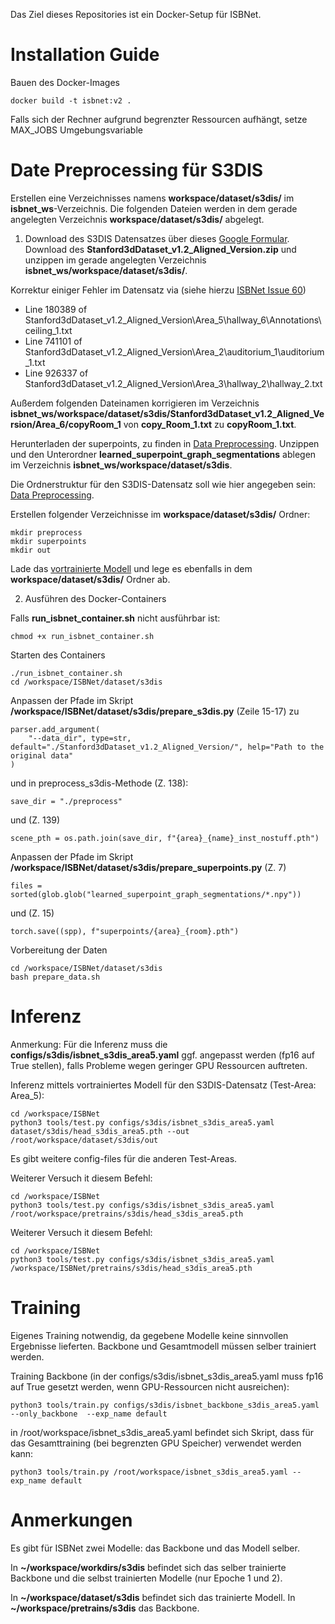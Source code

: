 Das Ziel dieses Repositories ist ein Docker-Setup für ISBNet.

# Installation Guide
Bauen des Docker-Images
```
docker build -t isbnet:v2 .
```

Falls sich der Rechner aufgrund begrenzter Ressourcen aufhängt, setze MAX_JOBS Umgebungsvariable

# Date Preprocessing für S3DIS
Erstellen eine Verzeichnisses namens **workspace/dataset/s3dis/** im **isbnet_ws**-Verzeichnis. 
Die folgenden Dateien werden in dem gerade angelegten Verzeichnis **workspace/dataset/s3dis/** abgelegt. 
1. Download des S3DIS Datensatzes über dieses [Google Formular](https://docs.google.com/forms/d/e/1FAIpQLScDimvNMCGhy_rmBA2gHfDu3naktRm6A8BPwAWWDv-Uhm6Shw/viewform?c=0&w=1).
Download des **Stanford3dDataset_v1.2_Aligned_Version.zip** und unzippen
im gerade angelegten Verzeichnis **isbnet_ws/workspace/dataset/s3dis/**.

Korrektur einiger Fehler im Datensatz via (siehe hierzu [ISBNet Issue 60](https://github.com/VinAIResearch/ISBNet/issues/60))
- Line 180389 of Stanford3dDataset_v1.2_Aligned_Version\Area_5\hallway_6\Annotations\ceiling_1.txt
- Line 741101 of Stanford3dDataset_v1.2_Aligned_Version\Area_2\auditorium_1\auditorium_1.txt
- Line 926337 of Stanford3dDataset_v1.2_Aligned_Version\Area_3\hallway_2\hallway_2.txt

Außerdem folgenden Dateinamen korrigieren im Verzeichnis 
**isbnet_ws/workspace/dataset/s3dis/Stanford3dDataset_v1.2_Aligned_Version/Area_6/copyRoom_1**
von **copy_Room_1.txt** zu **copyRoom_1.txt**.

Herunterladen der superpoints, zu finden in [Data Preprocessing](https://github.com/VinAIResearch/ISBNet/blob/master/dataset/README.md#s3dis-dataset).
Unzippen und den Unterordner **learned_superpoint_graph_segmentations** ablegen im Verzeichnis 
**isbnet_ws/workspace/dataset/s3dis**.


Die Ordnerstruktur für den S3DIS-Datensatz soll wie hier angegeben sein: 
[Data Preprocessing](https://github.com/VinAIResearch/ISBNet/blob/master/dataset/README.md#s3dis-dataset).

Erstellen folgender Verzeichnisse im **workspace/dataset/s3dis/** Ordner:
```
mkdir preprocess 
mkdir superpoints
mkdir out
```

Lade das [vortrainierte Modell](https://github.com/VinAIResearch/ISBNet/tree/master?tab=readme-ov-file#s3dis) und lege es 
ebenfalls in dem **workspace/dataset/s3dis/** Ordner ab. 


2. Ausführen des Docker-Containers

Falls **run_isbnet_container.sh** nicht ausführbar ist:
```
chmod +x run_isbnet_container.sh
```
Starten des Containers
```
./run_isbnet_container.sh
cd /workspace/ISBNet/dataset/s3dis
```

Anpassen der Pfade im Skript **/workspace/ISBNet/dataset/s3dis/prepare_s3dis.py** (Zeile 15-17)
zu
```
parser.add_argument(
    "--data_dir", type=str, default="./Stanford3dDataset_v1.2_Aligned_Version/", help="Path to the original data"
)
```

und in preprocess_s3dis-Methode (Z. 138):
``` 
save_dir = "./preprocess"
``` 
und (Z. 139)
``` 
scene_pth = os.path.join(save_dir, f"{area}_{name}_inst_nostuff.pth")
```  

Anpassen der Pfade im Skript **/workspace/ISBNet/dataset/s3dis/prepare_superpoints.py** (Z. 7)
```
files = sorted(glob.glob("learned_superpoint_graph_segmentations/*.npy"))
``` 
und (Z. 15) 
```
torch.save((spp), f"superpoints/{area}_{room}.pth")
```

Vorbereitung der Daten 
```
cd /workspace/ISBNet/dataset/s3dis
bash prepare_data.sh
```

# Inferenz
Anmerkung: Für die Inferenz muss die **configs/s3dis/isbnet_s3dis_area5.yaml** ggf. angepasst werden (fp16 auf True stellen), falls Probleme wegen geringer GPU Ressourcen auftreten. 

Inferenz mittels vortrainiertes Modell für den S3DIS-Datensatz (Test-Area: Area_5):

```
cd /workspace/ISBNet
python3 tools/test.py configs/s3dis/isbnet_s3dis_area5.yaml dataset/s3dis/head_s3dis_area5.pth --out /root/workspace/dataset/s3dis/out
```

Es gibt weitere config-files für die anderen Test-Areas.

Weiterer Versuch it diesem Befehl:
```
cd /workspace/ISBNet
python3 tools/test.py configs/s3dis/isbnet_s3dis_area5.yaml /root/workspace/pretrains/s3dis/head_s3dis_area5.pth
```

Weiterer Versuch it diesem Befehl:
```
cd /workspace/ISBNet
python3 tools/test.py configs/s3dis/isbnet_s3dis_area5.yaml /workspace/ISBNet/pretrains/s3dis/head_s3dis_area5.pth
```

# Training
Eigenes Training notwendig, da gegebene Modelle keine sinnvollen Ergebnisse lieferten. Backbone und Gesamtmodell müssen selber trainiert werden. 

Training Backbone (in der configs/s3dis/isbnet_s3dis_area5.yaml muss fp16 auf True gesetzt werden, wenn GPU-Ressourcen nicht ausreichen):
```
python3 tools/train.py configs/s3dis/isbnet_backbone_s3dis_area5.yaml --only_backbone  --exp_name default
```

in /root/workspace/isbnet_s3dis_area5.yaml befindet sich Skript, dass für das Gesamttraining (bei begrenzten GPU Speicher) verwendet werden kann:
```
python3 tools/train.py /root/workspace/isbnet_s3dis_area5.yaml --exp_name default
``` 

# Anmerkungen
Es gibt für ISBNet zwei Modelle: das Backbone und das Modell selber.

In **~/workspace/workdirs/s3dis** befindet sich das selber trainierte Backbone und die selbst trainierten Modelle (nur Epoche 1 und 2).

In **~/workspace/dataset/s3dis** befindet sich das trainierte Modell. In **~/workspace/pretrains/s3dis** das Backbone. 

